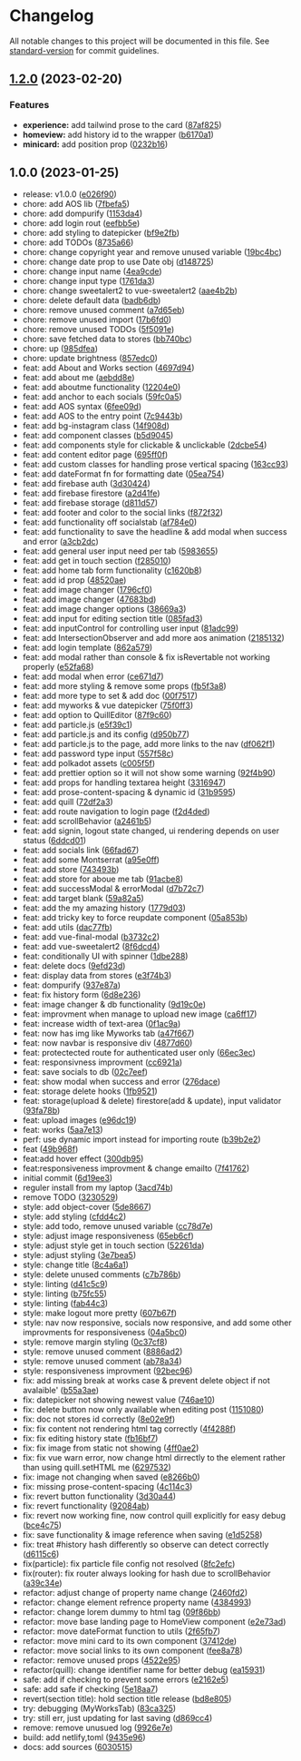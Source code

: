 # Changelog

All notable changes to this project will be documented in this file. See [standard-version](https://github.com/conventional-changelog/standard-version) for commit guidelines.

## [1.2.0](https://github.com/gkyla/giras/compare/v1.1.1...v1.2.0) (2023-02-20)


### Features

* **experience:** add tailwind prose to the card ([87af825](https://github.com/gkyla/giras/commit/87af825ffdd1a11895b977d7536ccaee3338f2c1))
* **homeview:** add history id to the wrapper ([b6170a1](https://github.com/gkyla/giras/commit/b6170a1cc145c9747d73f2c557c110781aa3ec31))
* **minicard:** add position prop ([0232b16](https://github.com/gkyla/giras/commit/0232b1614a0bd767c247a4325fd50a05f2ee6c6b))

## 1.0.0 (2023-01-25)

* release: v1.0.0 ([e026f90](https://github.com/gkyla/giras/commit/e026f90))
* chore: add AOS lib ([7fbefa5](https://github.com/gkyla/giras/commit/7fbefa5))
* chore: add dompurify ([1153da4](https://github.com/gkyla/giras/commit/1153da4))
* chore: add login rout ([eefbb5e](https://github.com/gkyla/giras/commit/eefbb5e))
* chore: add styling to datepicker ([bf9e2fb](https://github.com/gkyla/giras/commit/bf9e2fb))
* chore: add TODOs ([8735a66](https://github.com/gkyla/giras/commit/8735a66))
* chore: change copyright year and remove unused variable ([19bc4bc](https://github.com/gkyla/giras/commit/19bc4bc))
* chore: change date prop to use Date obj ([d148725](https://github.com/gkyla/giras/commit/d148725))
* chore: change input name ([4ea9cde](https://github.com/gkyla/giras/commit/4ea9cde))
* chore: change input type ([1761da3](https://github.com/gkyla/giras/commit/1761da3))
* chore: change sweetalert2 to vue-sweetalert2 ([aae4b2b](https://github.com/gkyla/giras/commit/aae4b2b))
* chore: delete default data ([badb6db](https://github.com/gkyla/giras/commit/badb6db))
* chore: remove unused comment ([a7d65eb](https://github.com/gkyla/giras/commit/a7d65eb))
* chore: remove unused import ([17b6fd0](https://github.com/gkyla/giras/commit/17b6fd0))
* chore: remove unused TODOs ([5f5091e](https://github.com/gkyla/giras/commit/5f5091e))
* chore: save fetched data to stores ([bb740bc](https://github.com/gkyla/giras/commit/bb740bc))
* chore: up ([985dfea](https://github.com/gkyla/giras/commit/985dfea))
* chore: update brightness ([857edc0](https://github.com/gkyla/giras/commit/857edc0))
* feat: add About and Works section ([4697d94](https://github.com/gkyla/giras/commit/4697d94))
* feat: add about me ([aebdd8e](https://github.com/gkyla/giras/commit/aebdd8e))
* feat: add aboutme functionality ([12204e0](https://github.com/gkyla/giras/commit/12204e0))
* feat: add anchor to each socials ([59fc0a5](https://github.com/gkyla/giras/commit/59fc0a5))
* feat: add AOS syntax ([6fee09d](https://github.com/gkyla/giras/commit/6fee09d))
* feat: add AOS to the entry point ([7c9443b](https://github.com/gkyla/giras/commit/7c9443b))
* feat: add bg-instagram class ([14f908d](https://github.com/gkyla/giras/commit/14f908d))
* feat: add component classes ([b5d9045](https://github.com/gkyla/giras/commit/b5d9045))
* feat: add components style for clickable & unclickable ([2dcbe54](https://github.com/gkyla/giras/commit/2dcbe54))
* feat: add content editor page ([695ff0f](https://github.com/gkyla/giras/commit/695ff0f))
* feat: add custom classes for handling prose vertical spacing ([163cc93](https://github.com/gkyla/giras/commit/163cc93))
* feat: add dateFormat fn for formatting date ([05ea754](https://github.com/gkyla/giras/commit/05ea754))
* feat: add firebase auth ([3d30424](https://github.com/gkyla/giras/commit/3d30424))
* feat: add firebase firestore ([a2d41fe](https://github.com/gkyla/giras/commit/a2d41fe))
* feat: add firebase storage ([d811d57](https://github.com/gkyla/giras/commit/d811d57))
* feat: add footer and color to the social links ([f872f32](https://github.com/gkyla/giras/commit/f872f32))
* feat: add functionality off socialstab ([af784e0](https://github.com/gkyla/giras/commit/af784e0))
* feat: add functionality to save the headline & add modal when success and error ([a3cb2dc](https://github.com/gkyla/giras/commit/a3cb2dc))
* feat: add general user input need per tab ([5983655](https://github.com/gkyla/giras/commit/5983655))
* feat: add get in touch section ([f285010](https://github.com/gkyla/giras/commit/f285010))
* feat: add home tab form functionality ([c1620b8](https://github.com/gkyla/giras/commit/c1620b8))
* feat: add id prop ([48520ae](https://github.com/gkyla/giras/commit/48520ae))
* feat: add image changer ([1796cf0](https://github.com/gkyla/giras/commit/1796cf0))
* feat: add image changer ([47683bd](https://github.com/gkyla/giras/commit/47683bd))
* feat: add image changer options ([38669a3](https://github.com/gkyla/giras/commit/38669a3))
* feat: add input for editing section title ([085fad3](https://github.com/gkyla/giras/commit/085fad3))
* feat: add inputControl for controlling user input ([81adc99](https://github.com/gkyla/giras/commit/81adc99))
* feat: add IntersectionObserver and add more aos animation ([2185132](https://github.com/gkyla/giras/commit/2185132))
* feat: add login template ([862a579](https://github.com/gkyla/giras/commit/862a579))
* feat: add modal rather than console & fix isRevertable not working properly ([e52fa68](https://github.com/gkyla/giras/commit/e52fa68))
* feat: add modal when error ([ce671d7](https://github.com/gkyla/giras/commit/ce671d7))
* feat: add more styling & remove some props ([fb5f3a8](https://github.com/gkyla/giras/commit/fb5f3a8))
* feat: add more type to set & add doc ([00f7517](https://github.com/gkyla/giras/commit/00f7517))
* feat: add myworks & vue datepicker ([75f0ff3](https://github.com/gkyla/giras/commit/75f0ff3))
* feat: add option to QuillEditor ([87f9c60](https://github.com/gkyla/giras/commit/87f9c60))
* feat: add particle.js ([e5f39c1](https://github.com/gkyla/giras/commit/e5f39c1))
* feat: add particle.js and its config ([d950b77](https://github.com/gkyla/giras/commit/d950b77))
* feat: add particle.js to the page, add more links to the nav ([df062f1](https://github.com/gkyla/giras/commit/df062f1))
* feat: add password type input ([557f58c](https://github.com/gkyla/giras/commit/557f58c))
* feat: add polkadot assets ([c005f5f](https://github.com/gkyla/giras/commit/c005f5f))
* feat: add prettier option so it will not show some warning ([92f4b90](https://github.com/gkyla/giras/commit/92f4b90))
* feat: add props for handling textarea height ([3316947](https://github.com/gkyla/giras/commit/3316947))
* feat: add prose-content-spacing & dynamic id ([31b9595](https://github.com/gkyla/giras/commit/31b9595))
* feat: add quill ([72df2a3](https://github.com/gkyla/giras/commit/72df2a3))
* feat: add route navigation to login page ([f2d4ded](https://github.com/gkyla/giras/commit/f2d4ded))
* feat: add scrollBehavior ([a2461b5](https://github.com/gkyla/giras/commit/a2461b5))
* feat: add signin, logout state changed, ui rendering depends on user status ([6ddcd01](https://github.com/gkyla/giras/commit/6ddcd01))
* feat: add socials link ([66fad67](https://github.com/gkyla/giras/commit/66fad67))
* feat: add some Montserrat ([a95e0ff](https://github.com/gkyla/giras/commit/a95e0ff))
* feat: add store ([743493b](https://github.com/gkyla/giras/commit/743493b))
* feat: add store for aboue me tab ([91acbe8](https://github.com/gkyla/giras/commit/91acbe8))
* feat: add successModal & errorModal ([d7b72c7](https://github.com/gkyla/giras/commit/d7b72c7))
* feat: add target blank ([59a82a5](https://github.com/gkyla/giras/commit/59a82a5))
* feat: add the my amazing history ([1779d03](https://github.com/gkyla/giras/commit/1779d03))
* feat: add tricky key to force reupdate component ([05a853b](https://github.com/gkyla/giras/commit/05a853b))
* feat: add utils ([dac77fb](https://github.com/gkyla/giras/commit/dac77fb))
* feat: add vue-final-modal ([b3732c2](https://github.com/gkyla/giras/commit/b3732c2))
* feat: add vue-sweetalert2 ([8f6dcd4](https://github.com/gkyla/giras/commit/8f6dcd4))
* feat: conditionally UI with spinner ([1dbe288](https://github.com/gkyla/giras/commit/1dbe288))
* feat: delete docs ([9efd23d](https://github.com/gkyla/giras/commit/9efd23d))
* feat: display data from stores ([e3f74b3](https://github.com/gkyla/giras/commit/e3f74b3))
* feat: dompurify ([937e87a](https://github.com/gkyla/giras/commit/937e87a))
* feat: fix history form ([6d8e236](https://github.com/gkyla/giras/commit/6d8e236))
* feat: image changer & db functionality ([9d19c0e](https://github.com/gkyla/giras/commit/9d19c0e))
* feat: improvment when manage to upload new image ([ca6ff17](https://github.com/gkyla/giras/commit/ca6ff17))
* feat: increase width of text-area ([0f1ac9a](https://github.com/gkyla/giras/commit/0f1ac9a))
* feat: now has img like Myworks tab ([a47f667](https://github.com/gkyla/giras/commit/a47f667))
* feat: now navbar is  responsive div ([4877d60](https://github.com/gkyla/giras/commit/4877d60))
* feat: protectected route for authenticated user only ([66ec3ec](https://github.com/gkyla/giras/commit/66ec3ec))
* feat: responsivness improvment ([cc6921a](https://github.com/gkyla/giras/commit/cc6921a))
* feat: save socials to db ([02c7eef](https://github.com/gkyla/giras/commit/02c7eef))
* feat: show modal when success and error ([276dace](https://github.com/gkyla/giras/commit/276dace))
* feat: storage delete hooks ([1fb9521](https://github.com/gkyla/giras/commit/1fb9521))
* feat: storage(upload & delete) firestore(add & update), input validator ([93fa78b](https://github.com/gkyla/giras/commit/93fa78b))
* feat: upload images ([e96dc19](https://github.com/gkyla/giras/commit/e96dc19))
* feat: works ([5aa7e13](https://github.com/gkyla/giras/commit/5aa7e13))
* perf: use dynamic import instead for importing route ([b39b2e2](https://github.com/gkyla/giras/commit/b39b2e2))
* feat ([49b968f](https://github.com/gkyla/giras/commit/49b968f))
* feat:add hover effect ([300db95](https://github.com/gkyla/giras/commit/300db95))
* feat:responsiveness improvment & change emailto ([7f41762](https://github.com/gkyla/giras/commit/7f41762))
* initial commit ([6d19ee3](https://github.com/gkyla/giras/commit/6d19ee3))
* reguler install from my laptop ([3acd74b](https://github.com/gkyla/giras/commit/3acd74b))
* remove TODO ([3230529](https://github.com/gkyla/giras/commit/3230529))
* style: add object-cover ([5de8667](https://github.com/gkyla/giras/commit/5de8667))
* style: add styling ([cfdd4c2](https://github.com/gkyla/giras/commit/cfdd4c2))
* style: add todo, remove unused variable ([cc78d7e](https://github.com/gkyla/giras/commit/cc78d7e))
* style: adjust image responsiveness ([65eb6cf](https://github.com/gkyla/giras/commit/65eb6cf))
* style: adjust style get in touch section ([52261da](https://github.com/gkyla/giras/commit/52261da))
* style: adjust styling ([3e7bea5](https://github.com/gkyla/giras/commit/3e7bea5))
* style: change title ([8c4a6a1](https://github.com/gkyla/giras/commit/8c4a6a1))
* style: delete unused comments ([c7b786b](https://github.com/gkyla/giras/commit/c7b786b))
* style: linting ([d41c5c9](https://github.com/gkyla/giras/commit/d41c5c9))
* style: linting ([b75fc55](https://github.com/gkyla/giras/commit/b75fc55))
* style: linting ([fab44c3](https://github.com/gkyla/giras/commit/fab44c3))
* style: make logout more pretty ([607b67f](https://github.com/gkyla/giras/commit/607b67f))
* style: nav now responsive, socials now responsive, and add some other improvments for responsiveness ([04a5bc0](https://github.com/gkyla/giras/commit/04a5bc0))
* style: remove margin styling ([0c37cf8](https://github.com/gkyla/giras/commit/0c37cf8))
* style: remove unused comment ([8886ad2](https://github.com/gkyla/giras/commit/8886ad2))
* style: remove unused comment ([ab78a34](https://github.com/gkyla/giras/commit/ab78a34))
* style: responsiveness improvment ([92bec96](https://github.com/gkyla/giras/commit/92bec96))
* fix: add missing break at works case & prevent delete object if not avalaible' ([b55a3ae](https://github.com/gkyla/giras/commit/b55a3ae))
* fix: datepicker not showing newest value ([746ae10](https://github.com/gkyla/giras/commit/746ae10))
* fix: delete button now only available when editing post ([1151080](https://github.com/gkyla/giras/commit/1151080))
* fix: doc not stores id correctly ([8e02e9f](https://github.com/gkyla/giras/commit/8e02e9f))
* fix: fix content not rendering html tag correctly ([4f4288f](https://github.com/gkyla/giras/commit/4f4288f))
* fix: fix editing history state ([fb16bf7](https://github.com/gkyla/giras/commit/fb16bf7))
* fix: fix image from static not showing ([4ff0ae2](https://github.com/gkyla/giras/commit/4ff0ae2))
* fix: fix vue warn error, now change html dirrectly to the element rather than using quill.setHTML me ([6297532](https://github.com/gkyla/giras/commit/6297532))
* fix: image not changing when saved ([e8266b0](https://github.com/gkyla/giras/commit/e8266b0))
* fix: missing prose-content-spacing ([4c114c3](https://github.com/gkyla/giras/commit/4c114c3))
* fix: revert button functionality ([3d30a44](https://github.com/gkyla/giras/commit/3d30a44))
* fix: revert functionality ([92084ab](https://github.com/gkyla/giras/commit/92084ab))
* fix: revert now working fine, now control quill explicitly for easy debug ([bce4c75](https://github.com/gkyla/giras/commit/bce4c75))
* fix: save functionality & image reference when saving ([e1d5258](https://github.com/gkyla/giras/commit/e1d5258))
* fix: treat #history hash differently so observe can detect correctly ([d6115c6](https://github.com/gkyla/giras/commit/d6115c6))
* fix(particle): fix particle file config not resolved ([8fc2efc](https://github.com/gkyla/giras/commit/8fc2efc))
* fix(router): fix router always looking for hash due to scrollBehavior ([a39c34e](https://github.com/gkyla/giras/commit/a39c34e))
* refactor: adjust change of property name change ([2460fd2](https://github.com/gkyla/giras/commit/2460fd2))
* refactor: change element refrence property name ([4384993](https://github.com/gkyla/giras/commit/4384993))
* refactor: change lorem dummy to html tag ([09f86bb](https://github.com/gkyla/giras/commit/09f86bb))
* refactor: move base landing page to HomeView component ([e2e73ad](https://github.com/gkyla/giras/commit/e2e73ad))
* refactor: move dateFormat function to utils ([2f65fb7](https://github.com/gkyla/giras/commit/2f65fb7))
* refactor: move mini card to its own component ([37412de](https://github.com/gkyla/giras/commit/37412de))
* refactor: move social links to its own component ([fee8a78](https://github.com/gkyla/giras/commit/fee8a78))
* refactor: remove unused props ([4522e95](https://github.com/gkyla/giras/commit/4522e95))
* refactor(quill): change identifier name for better debug ([ea15931](https://github.com/gkyla/giras/commit/ea15931))
* safe: add if checking to prevent some errors ([e2162e5](https://github.com/gkyla/giras/commit/e2162e5))
* safe: add safe if checking ([5e18aa7](https://github.com/gkyla/giras/commit/5e18aa7))
* revert(section title): hold section title release ([bd8e805](https://github.com/gkyla/giras/commit/bd8e805))
* try: debugging (MyWorksTab) ([83ca325](https://github.com/gkyla/giras/commit/83ca325))
* try: still err, just updating for last saving ([d869cc4](https://github.com/gkyla/giras/commit/d869cc4))
* remove: remove unusued log ([9926e7e](https://github.com/gkyla/giras/commit/9926e7e))
* build: add netlify,toml ([9435e96](https://github.com/gkyla/giras/commit/9435e96))
* docs: add sources ([6030515](https://github.com/gkyla/giras/commit/6030515))
